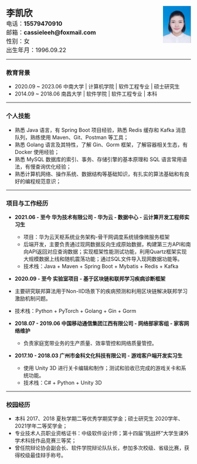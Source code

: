 <div>
<img src="../assets/简历.png" style="float:right" width=15% height=AUTO/>
<b><font size = 5>李凯欣</font></b><br>
  <font size = 3>电话：<b>15579470910</b></font><br><font size = 3>邮箱：<b>cassieleeh@foxmail.com</b><br></font><font size = 3>性别：女</font><br><font size = 3>出生年月：1996.09.22</font><br>
</div>


---

###  教育背景

- 2020.09 ~ 2023.06                               中南大学 | 计算机学院 | 软件工程专业 |  硕士研究生
- 2014.09 ~ 2018.06                               南昌大学 |   软件学院   | 软件工程专业 |  本科  

---

###  个人技能

- 熟悉 Java 语言，有 Spring Boot 项目经验，熟悉 Redis 缓存和 Kafka 消息队列，熟练使用 Maven、Git、Postman 等工具；
- 熟悉 Golang 语言及其特性，了解 Gin、Gorm 框架，了解容器相关生态，有 Docker 使用经验；
- 熟悉 MySQL 数据库的索引、事务、存储引擎的基本原理和 SQL 语言常用语法，有慢查询优化经验；
- 熟悉计算机网络、操作系统、数据结构等基础知识，有扎实的算法基础和有良好的编程规范意识；

---

###  项目与工作经历

- **2021.06 - 至今                 华为技术有限公司 - 华为云 - 数据中心 - 云计算开发工程师实习生** 
  - 项目：华为云天枢系统业务架构-骨干网调度系统镜像微服务框架
  - 后端开发，主要负责通过现网数据反向生成原始数据，构建第三方API和南向API返回对应查询数据；实现框架性能测试功能，利用Quartz框架实现大规模数据上线和随机震荡功能；通过SQL文件导入现网数据功能等。
  - 技术栈：Java + Maven + Spring Boot + Mybatis + Redis + Kafka 
-  **2020.09 - 至今                实验室项目 - 基于区块链和联邦学习疾病诊断框架**
  - 主要研究联邦算法用于Non-IID场景下的疾病预测和利用区块链解决联邦学习激励机制问题。
  
  - 技术栈：Python + PyTorch + Golang + Gin + Gorm
- **2018.07 - 2019.06          中国移动通信集团江西有限公司 - 网络部家客组 - 家客网络维护** 
  - 负责家庭宽带业务的生产质量、效率管控和网络质量管控。
- **2017.10 - 2018.03          广州市金科文化科技有限公司 - 游戏客户端开发实习生**
  - 使用 Unity 3D 进行关卡编辑和制作；测试和验收已完成的游戏关卡和系统功能。
  - 技术栈：C# + Python + Unity 3D


---

###  校园经历

- 本科 2017、2018 夏秋学期二等优秀学期奖学金；硕士研究生 2020学年、2021学年二等奖学金；
- 专业技术人员职业资格证书：中级软件设计师；第十四届“挑战杯”大学生课外学术科技作品竞赛三等奖；
- 曾任院辩论协会副会长、软件学院辩论队队长，参加多次校级、省级比赛，获得校级最佳辩手称号。
